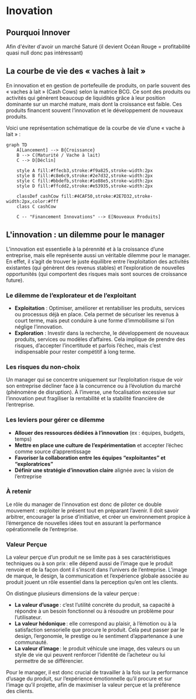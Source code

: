 # Inovation 

## Pourquoi Innover

Afin d'éviter d'avoir un marché Saturé (il devient Océan Rouge = profitabilité quasi null donc pas intéressant)

## La courbe de vie des « vaches à lait »

En innovation et en gestion de portefeuille de produits, on parle souvent des « vaches à lait » (Cash Cows) selon la matrice BCG. Ce sont des produits ou activités qui génèrent beaucoup de liquidités grâce à leur position dominante sur un marché mature, mais dont la croissance est faible. Ces produits financent souvent l’innovation et le développement de nouveaux produits.

Voici une représentation schématique de la courbe de vie d’une « vache à lait » :

```mermaid
graph TD
    A[Lancement] --> B{Croissance}
    B --> C(Maturité / Vache à lait)
    C --> D[Déclin]

    style A fill:#ffecb3,stroke:#f9a825,stroke-width:2px
    style B fill:#c8e6c9,stroke:#2e7d32,stroke-width:2px
    style C fill:#bbdefb,stroke:#1e88e5,stroke-width:2px
    style D fill:#ffcdd2,stroke:#e53935,stroke-width:2px

    classDef cashCow fill:#4CAF50,stroke:#2E7D32,stroke-width:2px,color:#fff
    class C cashCow

    C -- "Financement Innovations" --> E[Nouveaux Produits]
```

## L'innovation : un dilemme pour le manager

L’innovation est essentielle à la pérennité et à la croissance d’une entreprise, mais elle représente aussi un véritable dilemme pour le manager. En effet, il s’agit de trouver le juste équilibre entre l’exploitation des activités existantes (qui génèrent des revenus stables) et l’exploration de nouvelles opportunités (qui comportent des risques mais sont sources de croissance future).

### Le dilemme de l’explorateur et de l’exploitant

- **Exploitation** : Optimiser, améliorer et rentabiliser les produits, services ou processus déjà en place. Cela permet de sécuriser les revenus à court terme, mais peut conduire à une forme d’immobilisme si l’on néglige l’innovation.
- **Exploration** : Investir dans la recherche, le développement de nouveaux produits, services ou modèles d’affaires. Cela implique de prendre des risques, d’accepter l’incertitude et parfois l’échec, mais c’est indispensable pour rester compétitif à long terme.

### Les risques du non-choix

Un manager qui se concentre uniquement sur l’exploitation risque de voir son entreprise décliner face à la concurrence ou à l’évolution du marché (phénomène de disruption). À l’inverse, une focalisation excessive sur l’innovation peut fragiliser la rentabilité et la stabilité financière de l’entreprise.

### Les leviers pour gérer ce dilemme

- **Allouer des ressources dédiées à l’innovation** (ex : équipes, budgets, temps)
- **Mettre en place une culture de l’expérimentation** et accepter l’échec comme source d’apprentissage
- **Favoriser la collaboration entre les équipes “exploitantes” et “exploratrices”**
- **Définir une stratégie d’innovation claire** alignée avec la vision de l’entreprise

### À retenir

Le rôle du manager de l’innovation est donc de piloter ce double mouvement : exploiter le présent tout en préparant l’avenir. Il doit savoir arbitrer, encourager la prise d’initiative, et créer un environnement propice à l’émergence de nouvelles idées tout en assurant la performance opérationnelle de l’entreprise.


### Valeur Perçue 

La valeur perçue d’un produit ne se limite pas à ses caractéristiques techniques ou à son prix : elle dépend aussi de l’image que le produit renvoie et de la façon dont il s’inscrit dans l’univers de l’entreprise. L’image de marque, le design, la communication et l’expérience globale associée au produit jouent un rôle essentiel dans la perception qu’en ont les clients.

On distingue plusieurs dimensions de la valeur perçue :

- **La valeur d’usage** : c’est l’utilité concrète du produit, sa capacité à répondre à un besoin fonctionnel ou à résoudre un problème pour l’utilisateur.
- **La valeur hédonique** : elle correspond au plaisir, à l’émotion ou à la satisfaction sensorielle que procure le produit. Cela peut passer par le design, l’ergonomie, le prestige ou le sentiment d’appartenance à une communauté.
- **La valeur d’image** : le produit véhicule une image, des valeurs ou un style de vie qui peuvent renforcer l’identité de l’acheteur ou lui permettre de se différencier.

Pour le manager, il est donc crucial de travailler à la fois sur la performance d’usage du produit, sur l’expérience émotionnelle qu’il procure et sur l’image qu’il projette, afin de maximiser la valeur perçue et la préférence des clients.



